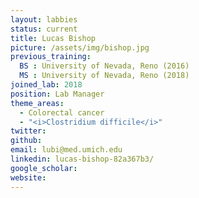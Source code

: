 ```yaml
---
layout: labbies
status: current
title: Lucas Bishop
picture: /assets/img/bishop.jpg
previous_training:
  BS : University of Nevada, Reno (2016)
  MS : University of Nevada, Reno (2018)
joined_lab: 2018
position: Lab Manager
theme_areas:
  - Colorectal cancer
  - "<i>Clostridium difficile</i>"
twitter:
github:
email: lubi@med.umich.edu
linkedin: lucas-bishop-82a367b3/
google_scholar:
website:
---
```

